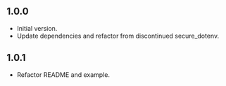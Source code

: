 ## 1.0.0

- Initial version.
- Update dependencies and refactor from discontinued secure_dotenv. 

## 1.0.1

- Refactor README and example.